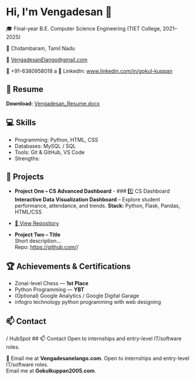 # Hi, I'm Vengadesan 👋

🎓 Final-year B.E. Computer Science Engineering (TIET College, 2021–2025)

📍 Chidambaram, Tamil Nadu  

📧 VengadesanElango@gmail.com 

📱 +91-6380958018
a
🔗 LinkedIn: www.linkedin.com/in/gokul-kuppan


## 📂 Resume
**Download:** [Vengadesan_Resume.docx](./Vengadesan_Resume.docx)

## 💻 Skills
- Programming: Python,  HTML, CSS
- Databases: MySQL / SQL
- Tools: Git & GitHub, VS Code
- Strengths: 

## 🚀 Projects
- **Project One – CS Advanced Dashboard** - ### 1️⃣ CS Dashboard **Interactive Data Visualization 
    Dashboard** – Explore student performance, attendance, and trends. **Stack:** Python, Flask,       Pandas, HTML/CSS
- [🔗 View Repository](https://github.com/Vengadesanelangovan/Data-Visualization-Dashboard)
   
- **Project Two – Title**  
  Short description…  
  Repo: https://github.com/<your-username>/<repo-name>

## 🏆 Achievements & Certifications
 - Zonal-level Chess — **1st Place**
 - Python Programming — **YBT**
 - (Optional) Google Analytics / Google Digital Garage
 - infogro technology python programming with web designing 

## 📫 Contact
   / HubSpot ## 📫 Contact Open to internships and entry-level IT/software roles.

📧 Email me at **Vengadesanelango.com**.
Open to internships and entry-level IT/software roles.  
Email me at **Gokulkuppan2005.com**.
